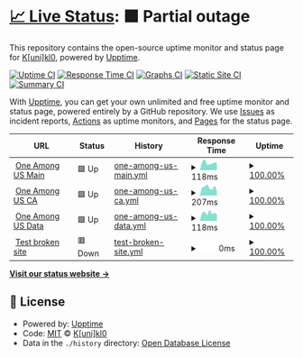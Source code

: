 # [📈 Live Status](https://kunik1o.github.io/heartbeat.oau): <!--live status--> **🟧 Partial outage**

This repository contains the open-source uptime monitor and status page for [K[uni]kl0](https://kunik1o.github.io/heartbeat.oau), powered by [Upptime](https://github.com/upptime/upptime).

[![Uptime CI](https://github.com/kunik1o/heartbeat.oau/workflows/Uptime%20CI/badge.svg)](https://github.com/kunik1o/heartbeat.oau/actions?query=workflow%3A%22Uptime+CI%22)
[![Response Time CI](https://github.com/kunik1o/heartbeat.oau/workflows/Response%20Time%20CI/badge.svg)](https://github.com/kunik1o/heartbeat.oau/actions?query=workflow%3A%22Response+Time+CI%22)
[![Graphs CI](https://github.com/kunik1o/heartbeat.oau/workflows/Graphs%20CI/badge.svg)](https://github.com/kunik1o/heartbeat.oau/actions?query=workflow%3A%22Graphs+CI%22)
[![Static Site CI](https://github.com/kunik1o/heartbeat.oau/workflows/Static%20Site%20CI/badge.svg)](https://github.com/kunik1o/heartbeat.oau/actions?query=workflow%3A%22Static+Site+CI%22)
[![Summary CI](https://github.com/kunik1o/heartbeat.oau/workflows/Summary%20CI/badge.svg)](https://github.com/kunik1o/heartbeat.oau/actions?query=workflow%3A%22Summary+CI%22)

With [Upptime](https://upptime.js.org), you can get your own unlimited and free uptime monitor and status page, powered entirely by a GitHub repository. We use [Issues](https://github.com/kunik1o/heartbeat.oau/issues) as incident reports, [Actions](https://github.com/kunik1o/heartbeat.oau/actions) as uptime monitors, and [Pages](https://kunik1o.github.io/heartbeat.oau) for the status page.

<!--start: status pages-->
<!-- This summary is generated by Upptime (https://github.com/upptime/upptime) -->
<!-- Do not edit this manually, your changes will be overwritten -->
<!-- prettier-ignore -->
| URL | Status | History | Response Time | Uptime |
| --- | ------ | ------- | ------------- | ------ |
| <img alt="" src="https://raw.githubusercontent.com/one-among-us/web/main/public/favicon.png" height="13"> [One Among US Main](https://www.one-among.us/) | 🟩 Up | [one-among-us-main.yml](https://github.com/kunik1o/heartbeat.oau/commits/HEAD/history/one-among-us-main.yml) | <details><summary><img alt="Response time graph" src="./graphs/one-among-us-main/response-time-week.png" height="20"> 118ms</summary><br><a href="https://kunik1o.github.io/heartbeat.oau/history/one-among-us-main"><img alt="Response time 134" src="https://img.shields.io/endpoint?url=https%3A%2F%2Fraw.githubusercontent.com%2Fkunik1o%2Fheartbeat.oau%2FHEAD%2Fapi%2Fone-among-us-main%2Fresponse-time.json"></a><br><a href="https://kunik1o.github.io/heartbeat.oau/history/one-among-us-main"><img alt="24-hour response time 83" src="https://img.shields.io/endpoint?url=https%3A%2F%2Fraw.githubusercontent.com%2Fkunik1o%2Fheartbeat.oau%2FHEAD%2Fapi%2Fone-among-us-main%2Fresponse-time-day.json"></a><br><a href="https://kunik1o.github.io/heartbeat.oau/history/one-among-us-main"><img alt="7-day response time 118" src="https://img.shields.io/endpoint?url=https%3A%2F%2Fraw.githubusercontent.com%2Fkunik1o%2Fheartbeat.oau%2FHEAD%2Fapi%2Fone-among-us-main%2Fresponse-time-week.json"></a><br><a href="https://kunik1o.github.io/heartbeat.oau/history/one-among-us-main"><img alt="30-day response time 134" src="https://img.shields.io/endpoint?url=https%3A%2F%2Fraw.githubusercontent.com%2Fkunik1o%2Fheartbeat.oau%2FHEAD%2Fapi%2Fone-among-us-main%2Fresponse-time-month.json"></a><br><a href="https://kunik1o.github.io/heartbeat.oau/history/one-among-us-main"><img alt="1-year response time 134" src="https://img.shields.io/endpoint?url=https%3A%2F%2Fraw.githubusercontent.com%2Fkunik1o%2Fheartbeat.oau%2FHEAD%2Fapi%2Fone-among-us-main%2Fresponse-time-year.json"></a></details> | <details><summary><a href="https://kunik1o.github.io/heartbeat.oau/history/one-among-us-main">100.00%</a></summary><a href="https://kunik1o.github.io/heartbeat.oau/history/one-among-us-main"><img alt="All-time uptime 100.00%" src="https://img.shields.io/endpoint?url=https%3A%2F%2Fraw.githubusercontent.com%2Fkunik1o%2Fheartbeat.oau%2FHEAD%2Fapi%2Fone-among-us-main%2Fuptime.json"></a><br><a href="https://kunik1o.github.io/heartbeat.oau/history/one-among-us-main"><img alt="24-hour uptime 100.00%" src="https://img.shields.io/endpoint?url=https%3A%2F%2Fraw.githubusercontent.com%2Fkunik1o%2Fheartbeat.oau%2FHEAD%2Fapi%2Fone-among-us-main%2Fuptime-day.json"></a><br><a href="https://kunik1o.github.io/heartbeat.oau/history/one-among-us-main"><img alt="7-day uptime 100.00%" src="https://img.shields.io/endpoint?url=https%3A%2F%2Fraw.githubusercontent.com%2Fkunik1o%2Fheartbeat.oau%2FHEAD%2Fapi%2Fone-among-us-main%2Fuptime-week.json"></a><br><a href="https://kunik1o.github.io/heartbeat.oau/history/one-among-us-main"><img alt="30-day uptime 100.00%" src="https://img.shields.io/endpoint?url=https%3A%2F%2Fraw.githubusercontent.com%2Fkunik1o%2Fheartbeat.oau%2FHEAD%2Fapi%2Fone-among-us-main%2Fuptime-month.json"></a><br><a href="https://kunik1o.github.io/heartbeat.oau/history/one-among-us-main"><img alt="1-year uptime 100.00%" src="https://img.shields.io/endpoint?url=https%3A%2F%2Fraw.githubusercontent.com%2Fkunik1o%2Fheartbeat.oau%2FHEAD%2Fapi%2Fone-among-us-main%2Fuptime-year.json"></a></details>
| <img alt="" src="https://raw.githubusercontent.com/one-among-us/web/main/public/favicon.png" height="13"> [One Among US CA](https://oneamongus.ca/) | 🟩 Up | [one-among-us-ca.yml](https://github.com/kunik1o/heartbeat.oau/commits/HEAD/history/one-among-us-ca.yml) | <details><summary><img alt="Response time graph" src="./graphs/one-among-us-ca/response-time-week.png" height="20"> 207ms</summary><br><a href="https://kunik1o.github.io/heartbeat.oau/history/one-among-us-ca"><img alt="Response time 217" src="https://img.shields.io/endpoint?url=https%3A%2F%2Fraw.githubusercontent.com%2Fkunik1o%2Fheartbeat.oau%2FHEAD%2Fapi%2Fone-among-us-ca%2Fresponse-time.json"></a><br><a href="https://kunik1o.github.io/heartbeat.oau/history/one-among-us-ca"><img alt="24-hour response time 224" src="https://img.shields.io/endpoint?url=https%3A%2F%2Fraw.githubusercontent.com%2Fkunik1o%2Fheartbeat.oau%2FHEAD%2Fapi%2Fone-among-us-ca%2Fresponse-time-day.json"></a><br><a href="https://kunik1o.github.io/heartbeat.oau/history/one-among-us-ca"><img alt="7-day response time 207" src="https://img.shields.io/endpoint?url=https%3A%2F%2Fraw.githubusercontent.com%2Fkunik1o%2Fheartbeat.oau%2FHEAD%2Fapi%2Fone-among-us-ca%2Fresponse-time-week.json"></a><br><a href="https://kunik1o.github.io/heartbeat.oau/history/one-among-us-ca"><img alt="30-day response time 217" src="https://img.shields.io/endpoint?url=https%3A%2F%2Fraw.githubusercontent.com%2Fkunik1o%2Fheartbeat.oau%2FHEAD%2Fapi%2Fone-among-us-ca%2Fresponse-time-month.json"></a><br><a href="https://kunik1o.github.io/heartbeat.oau/history/one-among-us-ca"><img alt="1-year response time 217" src="https://img.shields.io/endpoint?url=https%3A%2F%2Fraw.githubusercontent.com%2Fkunik1o%2Fheartbeat.oau%2FHEAD%2Fapi%2Fone-among-us-ca%2Fresponse-time-year.json"></a></details> | <details><summary><a href="https://kunik1o.github.io/heartbeat.oau/history/one-among-us-ca">100.00%</a></summary><a href="https://kunik1o.github.io/heartbeat.oau/history/one-among-us-ca"><img alt="All-time uptime 100.00%" src="https://img.shields.io/endpoint?url=https%3A%2F%2Fraw.githubusercontent.com%2Fkunik1o%2Fheartbeat.oau%2FHEAD%2Fapi%2Fone-among-us-ca%2Fuptime.json"></a><br><a href="https://kunik1o.github.io/heartbeat.oau/history/one-among-us-ca"><img alt="24-hour uptime 100.00%" src="https://img.shields.io/endpoint?url=https%3A%2F%2Fraw.githubusercontent.com%2Fkunik1o%2Fheartbeat.oau%2FHEAD%2Fapi%2Fone-among-us-ca%2Fuptime-day.json"></a><br><a href="https://kunik1o.github.io/heartbeat.oau/history/one-among-us-ca"><img alt="7-day uptime 100.00%" src="https://img.shields.io/endpoint?url=https%3A%2F%2Fraw.githubusercontent.com%2Fkunik1o%2Fheartbeat.oau%2FHEAD%2Fapi%2Fone-among-us-ca%2Fuptime-week.json"></a><br><a href="https://kunik1o.github.io/heartbeat.oau/history/one-among-us-ca"><img alt="30-day uptime 100.00%" src="https://img.shields.io/endpoint?url=https%3A%2F%2Fraw.githubusercontent.com%2Fkunik1o%2Fheartbeat.oau%2FHEAD%2Fapi%2Fone-among-us-ca%2Fuptime-month.json"></a><br><a href="https://kunik1o.github.io/heartbeat.oau/history/one-among-us-ca"><img alt="1-year uptime 100.00%" src="https://img.shields.io/endpoint?url=https%3A%2F%2Fraw.githubusercontent.com%2Fkunik1o%2Fheartbeat.oau%2FHEAD%2Fapi%2Fone-among-us-ca%2Fuptime-year.json"></a></details>
| <img alt="" src="https://raw.githubusercontent.com/one-among-us/web/main/public/favicon.png" height="13"> [One Among US Data](https://data.one-among.us/) | 🟩 Up | [one-among-us-data.yml](https://github.com/kunik1o/heartbeat.oau/commits/HEAD/history/one-among-us-data.yml) | <details><summary><img alt="Response time graph" src="./graphs/one-among-us-data/response-time-week.png" height="20"> 118ms</summary><br><a href="https://kunik1o.github.io/heartbeat.oau/history/one-among-us-data"><img alt="Response time 150" src="https://img.shields.io/endpoint?url=https%3A%2F%2Fraw.githubusercontent.com%2Fkunik1o%2Fheartbeat.oau%2FHEAD%2Fapi%2Fone-among-us-data%2Fresponse-time.json"></a><br><a href="https://kunik1o.github.io/heartbeat.oau/history/one-among-us-data"><img alt="24-hour response time 97" src="https://img.shields.io/endpoint?url=https%3A%2F%2Fraw.githubusercontent.com%2Fkunik1o%2Fheartbeat.oau%2FHEAD%2Fapi%2Fone-among-us-data%2Fresponse-time-day.json"></a><br><a href="https://kunik1o.github.io/heartbeat.oau/history/one-among-us-data"><img alt="7-day response time 118" src="https://img.shields.io/endpoint?url=https%3A%2F%2Fraw.githubusercontent.com%2Fkunik1o%2Fheartbeat.oau%2FHEAD%2Fapi%2Fone-among-us-data%2Fresponse-time-week.json"></a><br><a href="https://kunik1o.github.io/heartbeat.oau/history/one-among-us-data"><img alt="30-day response time 150" src="https://img.shields.io/endpoint?url=https%3A%2F%2Fraw.githubusercontent.com%2Fkunik1o%2Fheartbeat.oau%2FHEAD%2Fapi%2Fone-among-us-data%2Fresponse-time-month.json"></a><br><a href="https://kunik1o.github.io/heartbeat.oau/history/one-among-us-data"><img alt="1-year response time 150" src="https://img.shields.io/endpoint?url=https%3A%2F%2Fraw.githubusercontent.com%2Fkunik1o%2Fheartbeat.oau%2FHEAD%2Fapi%2Fone-among-us-data%2Fresponse-time-year.json"></a></details> | <details><summary><a href="https://kunik1o.github.io/heartbeat.oau/history/one-among-us-data">100.00%</a></summary><a href="https://kunik1o.github.io/heartbeat.oau/history/one-among-us-data"><img alt="All-time uptime 100.00%" src="https://img.shields.io/endpoint?url=https%3A%2F%2Fraw.githubusercontent.com%2Fkunik1o%2Fheartbeat.oau%2FHEAD%2Fapi%2Fone-among-us-data%2Fuptime.json"></a><br><a href="https://kunik1o.github.io/heartbeat.oau/history/one-among-us-data"><img alt="24-hour uptime 100.00%" src="https://img.shields.io/endpoint?url=https%3A%2F%2Fraw.githubusercontent.com%2Fkunik1o%2Fheartbeat.oau%2FHEAD%2Fapi%2Fone-among-us-data%2Fuptime-day.json"></a><br><a href="https://kunik1o.github.io/heartbeat.oau/history/one-among-us-data"><img alt="7-day uptime 100.00%" src="https://img.shields.io/endpoint?url=https%3A%2F%2Fraw.githubusercontent.com%2Fkunik1o%2Fheartbeat.oau%2FHEAD%2Fapi%2Fone-among-us-data%2Fuptime-week.json"></a><br><a href="https://kunik1o.github.io/heartbeat.oau/history/one-among-us-data"><img alt="30-day uptime 100.00%" src="https://img.shields.io/endpoint?url=https%3A%2F%2Fraw.githubusercontent.com%2Fkunik1o%2Fheartbeat.oau%2FHEAD%2Fapi%2Fone-among-us-data%2Fuptime-month.json"></a><br><a href="https://kunik1o.github.io/heartbeat.oau/history/one-among-us-data"><img alt="1-year uptime 100.00%" src="https://img.shields.io/endpoint?url=https%3A%2F%2Fraw.githubusercontent.com%2Fkunik1o%2Fheartbeat.oau%2FHEAD%2Fapi%2Fone-among-us-data%2Fuptime-year.json"></a></details>
| <img alt="" src="https://icons.duckduckgo.com/ip3/thissitedoesnotexist.koj.co.ico" height="13"> [Test broken site](https://thissitedoesnotexist.koj.co/) | 🟥 Down | [test-broken-site.yml](https://github.com/kunik1o/heartbeat.oau/commits/HEAD/history/test-broken-site.yml) | <details><summary><img alt="Response time graph" src="./graphs/test-broken-site/response-time-week.png" height="20"> 0ms</summary><br><a href="https://kunik1o.github.io/heartbeat.oau/history/test-broken-site"><img alt="Response time 0" src="https://img.shields.io/endpoint?url=https%3A%2F%2Fraw.githubusercontent.com%2Fkunik1o%2Fheartbeat.oau%2FHEAD%2Fapi%2Ftest-broken-site%2Fresponse-time.json"></a><br><a href="https://kunik1o.github.io/heartbeat.oau/history/test-broken-site"><img alt="24-hour response time 0" src="https://img.shields.io/endpoint?url=https%3A%2F%2Fraw.githubusercontent.com%2Fkunik1o%2Fheartbeat.oau%2FHEAD%2Fapi%2Ftest-broken-site%2Fresponse-time-day.json"></a><br><a href="https://kunik1o.github.io/heartbeat.oau/history/test-broken-site"><img alt="7-day response time 0" src="https://img.shields.io/endpoint?url=https%3A%2F%2Fraw.githubusercontent.com%2Fkunik1o%2Fheartbeat.oau%2FHEAD%2Fapi%2Ftest-broken-site%2Fresponse-time-week.json"></a><br><a href="https://kunik1o.github.io/heartbeat.oau/history/test-broken-site"><img alt="30-day response time 0" src="https://img.shields.io/endpoint?url=https%3A%2F%2Fraw.githubusercontent.com%2Fkunik1o%2Fheartbeat.oau%2FHEAD%2Fapi%2Ftest-broken-site%2Fresponse-time-month.json"></a><br><a href="https://kunik1o.github.io/heartbeat.oau/history/test-broken-site"><img alt="1-year response time 0" src="https://img.shields.io/endpoint?url=https%3A%2F%2Fraw.githubusercontent.com%2Fkunik1o%2Fheartbeat.oau%2FHEAD%2Fapi%2Ftest-broken-site%2Fresponse-time-year.json"></a></details> | <details><summary><a href="https://kunik1o.github.io/heartbeat.oau/history/test-broken-site">100.00%</a></summary><a href="https://kunik1o.github.io/heartbeat.oau/history/test-broken-site"><img alt="All-time uptime 99.80%" src="https://img.shields.io/endpoint?url=https%3A%2F%2Fraw.githubusercontent.com%2Fkunik1o%2Fheartbeat.oau%2FHEAD%2Fapi%2Ftest-broken-site%2Fuptime.json"></a><br><a href="https://kunik1o.github.io/heartbeat.oau/history/test-broken-site"><img alt="24-hour uptime 100.00%" src="https://img.shields.io/endpoint?url=https%3A%2F%2Fraw.githubusercontent.com%2Fkunik1o%2Fheartbeat.oau%2FHEAD%2Fapi%2Ftest-broken-site%2Fuptime-day.json"></a><br><a href="https://kunik1o.github.io/heartbeat.oau/history/test-broken-site"><img alt="7-day uptime 100.00%" src="https://img.shields.io/endpoint?url=https%3A%2F%2Fraw.githubusercontent.com%2Fkunik1o%2Fheartbeat.oau%2FHEAD%2Fapi%2Ftest-broken-site%2Fuptime-week.json"></a><br><a href="https://kunik1o.github.io/heartbeat.oau/history/test-broken-site"><img alt="30-day uptime 99.80%" src="https://img.shields.io/endpoint?url=https%3A%2F%2Fraw.githubusercontent.com%2Fkunik1o%2Fheartbeat.oau%2FHEAD%2Fapi%2Ftest-broken-site%2Fuptime-month.json"></a><br><a href="https://kunik1o.github.io/heartbeat.oau/history/test-broken-site"><img alt="1-year uptime 99.80%" src="https://img.shields.io/endpoint?url=https%3A%2F%2Fraw.githubusercontent.com%2Fkunik1o%2Fheartbeat.oau%2FHEAD%2Fapi%2Ftest-broken-site%2Fuptime-year.json"></a></details>

<!--end: status pages-->

[**Visit our status website →**](https://kunik1o.github.io/heartbeat.oau)

## 📄 License

- Powered by: [Upptime](https://github.com/upptime/upptime)
- Code: [MIT](./LICENSE) © [K[uni]kl0](https://kunik1o.github.io/heartbeat.oau)
- Data in the `./history` directory: [Open Database License](https://opendatacommons.org/licenses/odbl/1-0/)
